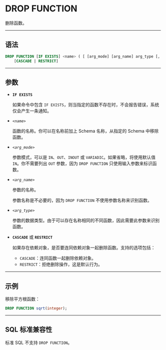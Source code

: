 DROP FUNCTION
=====

删除函数。


---

语法
--------

```sql
DROP FUNCTION [IF EXISTS] <name> ( [ [arg_mode] [arg_name] arg_type [, ...] ] )
    [CASCADE | RESTRICT]
```

---

参数
----------

- **`IF EXISTS`**

    如果命令中包含 `IF EXISTS`，则当指定的函数不存在时，不会报告错误，系统仅会产生一条通知。

- *`<name>`*

    函数的名称。你可以在名称前加上 Schema 名称，从指定的 Schema 中移除函数。

- *`<arg_mode>`*

    参数模式，可以是 `IN`、`OUT`、`INOUT` 或 `VARIADIC`。如果省略，将使用默认值 `IN`。你不需要列出 `OUT` 参数，因为 `DROP FUNCTION` 只使用输入参数来标识函数。

- *`<arg_name>`*

    参数的名称。 

    参数名称是不必要的，因为 `DROP FUNCTION` 不使用参数名称来识别函数。

- *`<arg_type>`*

    参数的数据类型。由于可以存在名称相同的不同函数，因此需要此参数来识别函数。

- **`CASCADE`** 或 **`RESTRICT`**

    如果存在依赖对象，是否要连同依赖对象一起删除函数。支持的选项包括：

    - `CASCADE`：连同函数一起删除依赖对象。
    - `RESTRICT`：拒绝删除操作，这是默认行为。


---

示例
-------------

移除平方根函数：

```sql
DROP FUNCTION sqrt(integer);
```

---

SQL 标准兼容性
-------------

标准 SQL 不支持 `DROP FUNCTION`。
